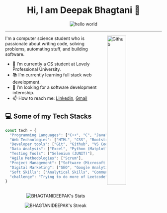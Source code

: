 <h1 align="center">Hi, I am Deepak Bhagtani 👋</h1>

<p align="center">
  <img src="https://github.com/hayat-tamboli/hayat-tamboli/raw/master/hello-world.png" alt="hello world">
</p>

<hr/>

<div>
  <img width="35%" align="right" alt="Github" src="https://user-images.githubusercontent.com/48678280/88862734-4903af80-d201-11ea-968b-9c939d88a37c.gif" />
  
  <p>I'm a computer science student who is passionate about writing code, solving problems, automating stuff, and building software.</p>
  
  <ul>
    <li>🔭 I’m currently a CS student at Lovely Professional University.</li>
    <li>📚 I’m currently learning full stack web development.</li>
    <li>👯 I’m looking for a software development internship.</li>
    <li>📫 How to reach me: <a href="https://www.linkedin.com/in/bhagtanideepak/">Linkedin</a>, <a href="mailto:bhagtanideepak77@gmail.com">Gmail</a></li>
  </ul>
</div>

## 💻 Some of my Tech Stacks

```javascript
const tech = {
  "Programming Languages": ["C++", "C", "Java", "Python"],
  "Web Technologies": ["HTML", "CSS", "Bootstrap", "Javascript", "JQuery", "React", "NodeJS", "Express"],
  "Developer tools": ["Git", "Github", "VS Code", "PyCharm", "IntelliJ", "Eclipse", "PyCharm", "Jupyter Notebook"],
  "Data Analysis": ["Excel", "Python (Matplotlib, Seaborn, Pandas, Numpy)"],
  "Testing Tools": ["Selenium (JUNIT)"],
  "Agile Methodologies": ["Scrum"],
  "Project Management": ["Software (Microsoft Project, Jira)"],
  "Digital Marketing": ["SEO", "Google Analytics", "Facebook Ads", "Google Ads", "Mailchimp", "Amazon Affiliate", "Content Marketing"],
  "Soft Skills": ["Analytical Skills", "Communication Skills", "Organization", "Attention to Detail", "Time Management", "Negotiation", "Teamwork", "Adaptability", "Problem Solving", "Professionalism"],
  "challenge": "Trying to do more of Leetcode"
}
```
##
<p align="center">
  <img src="https://github-readme-stats.vercel.app/api?username=BHAGTANIDEEPAK&theme=react&show_icons=true&hide_border=true&count_private=true" alt="BHAGTANIDEEPAK's Stats">
</p>
<p align="center">
  <img src="https://github-readme-streak-stats.herokuapp.com/?user=BHAGTANIDEEPAK&theme=react&hide_border=true" alt="BHAGTANIDEEPAK's Streak">
</p>
